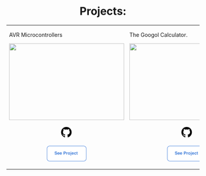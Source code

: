 <div id="header" align="center">
  <h1>Projects:</h1>

  <table>
    <tr>
      <td>
        <p>AVR Microcontrollers</p>
        <img src="./.github/360_F_460636484_5KLRqy4CgptG7Bt4S1nY80v7tPm3e5Tm.png" width="300px" height="200px" />
        <p align="center"><a href=""><img src="./.github/github.png" width="30px" height="30px"></a>
          <br/>
          <br/>
          <a href="https://the-react-clone.netlify.app/">
            <img src="./.github/see_project.png" width="104px" height="41px" />
          </a>
        </p> 
      </td>
      <td>
        <p>The Googol Calculator.</p>
        <img src="./.github/mncrft.png" width="300px" height="200px" />
        <p align="center"><a href=""><img src="./.github/github.png" width="30px" height="30px"></a><br><br>
          <a href="">
            <img src="./.github/see_project.png" width="104px" height="41px" />
          </a>
        </p>
      </td>
    </tr>
  </table>
  
</div>

